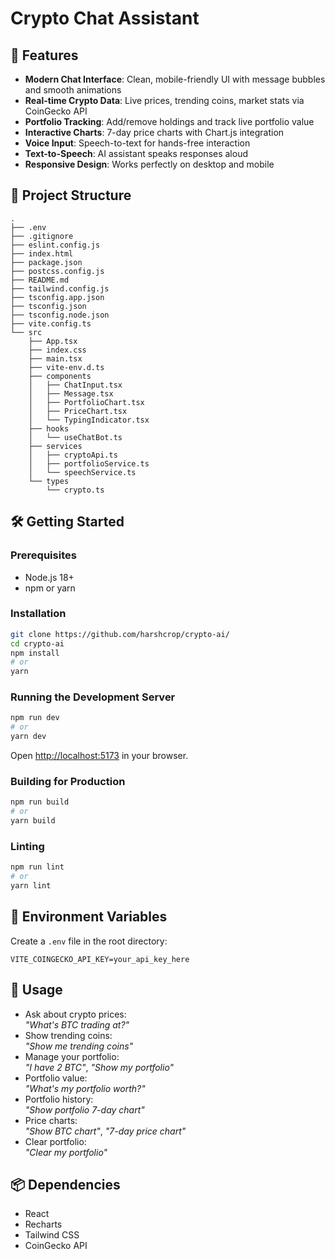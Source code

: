 # Crypto Chat Assistant

## 🚀 Features

- **Modern Chat Interface**: Clean, mobile-friendly UI with message bubbles and smooth animations
- **Real-time Crypto Data**: Live prices, trending coins, market stats via CoinGecko API
- **Portfolio Tracking**: Add/remove holdings and track live portfolio value
- **Interactive Charts**: 7-day price charts with Chart.js integration
- **Voice Input**: Speech-to-text for hands-free interaction
- **Text-to-Speech**: AI assistant speaks responses aloud
- **Responsive Design**: Works perfectly on desktop and mobile

## 📁 Project Structure

```
.
├── .env
├── .gitignore
├── eslint.config.js
├── index.html
├── package.json
├── postcss.config.js
├── README.md
├── tailwind.config.js
├── tsconfig.app.json
├── tsconfig.json
├── tsconfig.node.json
├── vite.config.ts
└── src
    ├── App.tsx
    ├── index.css
    ├── main.tsx
    ├── vite-env.d.ts
    ├── components
    │   ├── ChatInput.tsx
    │   ├── Message.tsx
    │   ├── PortfolioChart.tsx
    │   ├── PriceChart.tsx
    │   └── TypingIndicator.tsx
    ├── hooks
    │   └── useChatBot.ts
    ├── services
    │   ├── cryptoApi.ts
    │   ├── portfolioService.ts
    │   └── speechService.ts
    └── types
        └── crypto.ts
```

## 🛠️ Getting Started

### Prerequisites

- Node.js 18+
- npm or yarn

### Installation

```sh
git clone https://github.com/harshcrop/crypto-ai/
cd crypto-ai
npm install
# or
yarn
```

### Running the Development Server

```sh
npm run dev
# or
yarn dev
```

Open [http://localhost:5173](http://localhost:5173) in your browser.

### Building for Production

```sh
npm run build
# or
yarn build
```

### Linting

```sh
npm run lint
# or
yarn lint
```

## 🔧 Environment Variables

Create a `.env` file in the root directory:

```env
VITE_COINGECKO_API_KEY=your_api_key_here
```

## 🤖 Usage

- Ask about crypto prices:  
  _"What's BTC trading at?"_
- Show trending coins:  
  _"Show me trending coins"_
- Manage your portfolio:  
  _"I have 2 BTC"_, _"Show my portfolio"_
- Portfolio value:  
  _"What's my portfolio worth?"_
- Portfolio history:  
  _"Show portfolio 7-day chart"_
- Price charts:  
  _"Show BTC chart"_, _"7-day price chart"_
- Clear portfolio:  
  _"Clear my portfolio"_

## 📦 Dependencies

- React
- Recharts
- Tailwind CSS
- CoinGecko API
